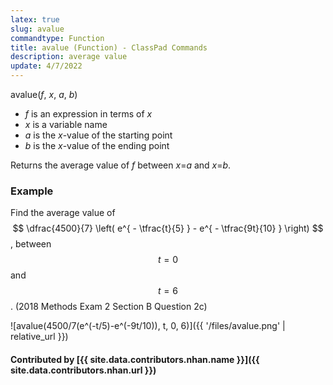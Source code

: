 ```yaml
---
latex: true
slug: avalue
commandtype: Function
title: avalue (Function) - ClassPad Commands
description: average value
update: 4/7/2022
---
```


avalue(*f*, *x*, *a*, *b*)

- *f* is an expression in terms of *x*
- *x* is a variable name
- *a* is the *x*-value of the starting point
- *b* is the *x*-value of the ending point

Returns the average value of *f* between *x*=*a* and *x*=*b*.

### Example

Find the average value of $$ \dfrac{4500}{7} \left( e^{ - \tfrac{t}{5} } - e^{ - \tfrac{9t}{10} } \right) $$, between $$ t=0 $$ and $$ t=6 $$. (2018 Methods Exam 2 Section B Question 2c)

![avalue(4500/7(e^(-t/5)-e^(-9t/10)), t, 0, 6)]({{ '/files/avalue.png' | relative_url }})

#### Contributed by [{{ site.data.contributors.nhan.name }}]({{ site.data.contributors.nhan.url }})
